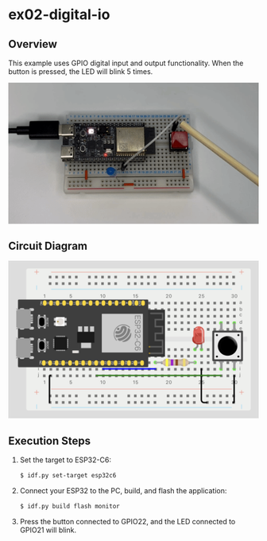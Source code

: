 # ex02-digital-io

## Overview

This example uses GPIO digital input and output functionality. When the button is pressed, the LED will blink 5 times.

![ex02-digital-io.gif](../docs/ex02-digital-io.gif)

## Circuit Diagram

![ex02-digital-io.png](../docs/ex02-digital-io.png)

## Execution Steps

1. Set the target to ESP32-C6:
   ```bash
   $ idf.py set-target esp32c6
   ```

2. Connect your ESP32 to the PC, build, and flash the application:
   ```bash
   $ idf.py build flash monitor
   ```

3. Press the button connected to GPIO22, and the LED connected to GPIO21 will blink.
